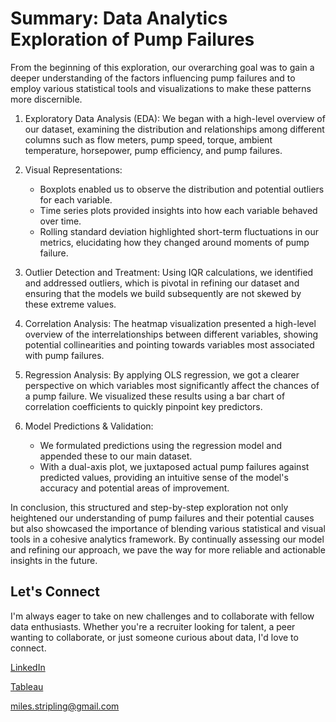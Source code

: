 # Summary: Data Analytics Exploration of Pump Failures

From the beginning of this exploration, our overarching goal was to gain a deeper understanding of the factors influencing pump failures and to employ various statistical tools and visualizations to make these patterns more discernible.

1. Exploratory Data Analysis (EDA): We began with a high-level overview of our dataset, examining the distribution and relationships among different columns such as flow meters, pump speed, torque, ambient temperature, horsepower, pump efficiency, and pump failures.

2. Visual Representations:
    - Boxplots enabled us to observe the distribution and potential outliers for each variable.
    - Time series plots provided insights into how each variable behaved over time.
    - Rolling standard deviation highlighted short-term fluctuations in our metrics, elucidating how they changed around moments of pump failure.

3. Outlier Detection and Treatment: Using IQR calculations, we identified and addressed outliers, which is pivotal in refining our dataset and ensuring that the models we build subsequently are not skewed by these extreme values.

4. Correlation Analysis: The heatmap visualization presented a high-level overview of the interrelationships between different variables, showing potential collinearities and pointing towards variables most associated with pump failures.

5. Regression Analysis: By applying OLS regression, we got a clearer perspective on which variables most significantly affect the chances of a pump failure. We visualized these results using a bar chart of correlation coefficients to quickly pinpoint key predictors.

6. Model Predictions & Validation:
    - We formulated predictions using the regression model and appended these to our main dataset.
    - With a dual-axis plot, we juxtaposed actual pump failures against predicted values, providing an intuitive sense of the model's accuracy and potential areas of improvement.

In conclusion, this structured and step-by-step exploration not only heightened our understanding of pump failures and their potential causes but also showcased the importance of blending various statistical and visual tools in a cohesive analytics framework. By continually assessing our model and refining our approach, we pave the way for more reliable and actionable insights in the future.

## Let's Connect

I'm always eager to take on new challenges and to collaborate with fellow data enthusiasts. Whether you're a recruiter looking for talent, a peer wanting to collaborate, or just someone curious about data, I'd love to connect.
  

  [LinkedIn](https://www.linkedin.com/in/miles-stripling)
  
  [Tableau](https://public.tableau.com/app/profile/miles.stripling?authMode=activationSuccess)

  miles.stripling@gmail.com
